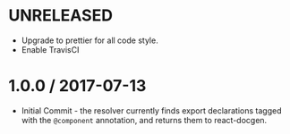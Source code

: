 UNRELEASED
==================
- Upgrade to prettier for all code style.
- Enable TravisCI

1.0.0 / 2017-07-13
==================
- Initial Commit - the resolver currently finds export declarations tagged with
  the `@component` annotation, and returns them to react-docgen.
